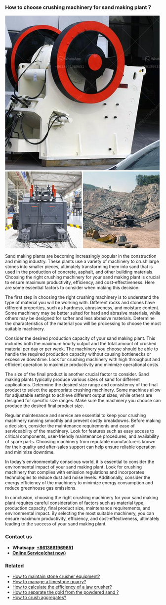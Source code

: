<h3>How to choose crushing machinery for sand making plant？</h3><img src='1701745146.jpg' alt=''><p>Sand making plants are becoming increasingly popular in the construction and mining industry. These plants use a variety of machinery to crush large stones into smaller pieces, ultimately transforming them into sand that is used in the production of concrete, asphalt, and other building materials. Choosing the right crushing machinery for your sand making plant is crucial to ensure maximum productivity, efficiency, and cost-effectiveness. Here are some essential factors to consider when making this decision:</p><p>The first step in choosing the right crushing machinery is to understand the type of material you will be working with. Different rocks and stones have different properties, such as hardness, abrasiveness, and moisture content. Some machinery may be better suited for hard and abrasive materials, while others may be designed for softer and less abrasive materials. Determine the characteristics of the material you will be processing to choose the most suitable machinery.</p><p>Consider the desired production capacity of your sand making plant. This includes both the maximum hourly output and the total amount of crushed material per day or per week. The machinery you choose should be able to handle the required production capacity without causing bottlenecks or excessive downtime. Look for crushing machinery with high throughput and efficient operation to maximize productivity and minimize operational costs.</p><p>The size of the final product is another crucial factor to consider. Sand making plants typically produce various sizes of sand for different applications. Determine the desired size range and consistency of the final product to select the appropriate crushing machinery. Some machines allow for adjustable settings to achieve different output sizes, while others are designed for specific size ranges. Make sure the machinery you choose can produce the desired final product size.</p><p>Regular maintenance and service are essential to keep your crushing machinery running smoothly and prevent costly breakdowns. Before making a decision, consider the maintenance requirements and ease of serviceability of the machinery. Look for features such as easy access to critical components, user-friendly maintenance procedures, and availability of spare parts. Choosing machinery from reputable manufacturers known for their quality and after-sales support can help ensure reliable operation and minimize downtime.</p><p>In today's environmentally conscious world, it is essential to consider the environmental impact of your sand making plant. Look for crushing machinery that complies with emission regulations and incorporates technologies to reduce dust and noise levels. Additionally, consider the energy efficiency of the machinery to minimize energy consumption and reduce greenhouse gas emissions.</p><p>In conclusion, choosing the right crushing machinery for your sand making plant requires careful consideration of factors such as material type, production capacity, final product size, maintenance requirements, and environmental impact. By selecting the most suitable machinery, you can ensure maximum productivity, efficiency, and cost-effectiveness, ultimately leading to the success of your sand making plant.</p><h3>Contact us</h3><ul><li><strong>Whatsapp:&nbsp;<a href="https://wa.me/8613661969651">+8613661969651</a></strong></li><li><a href="https://swt.shibang-china.com/?git&amp;zhl&amp;How to choose crushing machinery for sand making plant？"><strong>Online Service(chat now)</strong></a></li></ul><h3>Related</h3><ul><li><a href='How to maintain stone crusher equipment.md'>How to maintain stone crusher equipment?</a></li><li><a href='How to manage a limestone quarry.md'>How to manage a limestone quarry?</a></li><li><a href='How to calculate the efficiency of a jaw crusher.md'>How to calculate the efficiency of a jaw crusher?</a></li><li><a href='How to separate the gold from the powdered sand .md'>How to separate the gold from the powdered sand ?</a></li><li><a href='How to crush aggregates.md'>How to crush aggregates?</a></li></ul>